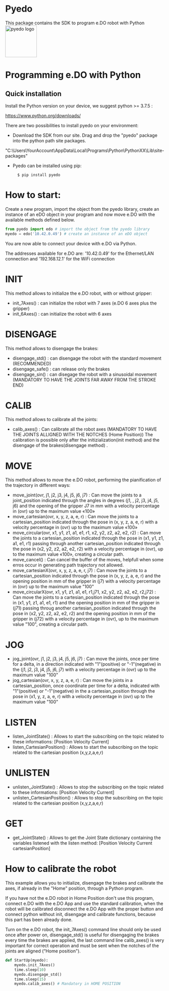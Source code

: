 Pyedo
=======================================

This package contains the SDK to program e.DO robot with Python
<img src="https://edo.cloud/wp-content/uploads/2018/12/edo-home.png" alt="pyedo logo" width="100px"/> 


# Programming e.DO with Python

Quick installation
-----------
Install the Python version on your device, we suggest python >= 3.7.5 :

https://www.python.org/downloads/

There are two possibilities to install pyedo on your environment:

- Download the SDK from our site. Drag and drop the "pyedo" package into the python path site packages.

"C:\Users\YourAccount\AppData\Local\Programs\Python\PythonXX\Lib\site-packages\"

- Pyedo can be installed using pip:

        $ pip install pyedo

# How to start:
Create a new program, import the object from the pyedo library, create an instance of an eDO object in your program and now move e.DO with the available methods defined below.

```python
from pyedo import edo # import the object from the pyedo library
myedo = edo('10.42.0.49') # create an instance of an eDO object
```
You are now able to connect your device with e.DO via Python.

The addresses available for e.DO are: '10.42.0.49' for the Ethernet/LAN connection and '192.168.12.1' for the WiFi connection

# INIT
This method allows to initialize the e.DO robot, with or without gripper:
- init_7Axes() :
can initialize the robot with 7 axes (e.DO 6 axes plus the gripper)
- init_6Axes() :
can initialize the robot with 6 axes 

# DISENGAGE
This method allows to disengage the brakes:
- disengage_std() :
can disengage the robot with the standard movement (RECOMMENDED)
- disengage_safe() :
can release only the brakes
- disengage_sin() :
can disegage the robot with a sinusoidal movement (MANDATORY TO HAVE THE JOINTS FAR AWAY FROM THE STROKE END)

# CALIB
This method allows to calibrate all the joints:
- calib_axes() :
Can calibrate all the robot axes (MANDATORY TO HAVE THE JOINTS ALLIGNED WITH THE NOTCHES (Home Position)) 
The calibration is possible only after the initizialization(init method) and the disengage of the brakes(disengage method) .

# MOVE
This method allows to move the e.DO robot, performing the pianification of the trajectory in different ways:
- move_joint(ovr, j1, j2, j3, j4, j5, j6, j7) :
Can move the joints to a joint_position indicated through the angles in degrees (j1, , j2, j3, j4, j5, j6) and the opening of the gripper J7 in mm with a velocity percentage in (ovr) up to the maximum value «100»
- move_cartesian(ovr, x, y, z, a, e, r) :
Can move the joints to a cartesian_position indicated through the pose in (x, y, z, a, e, r) with a velocity percentage in (ovr) up to the maximum value «100»
- move_circular(ovr, x1, y1, z1, a1, e1, r1, x2, y2, z2, a2, e2, r2) :
Can move the joints to a cartesian_position indicated through the pose in (x1, y1, z1, a1, e1, r1) passing through another cartesian_position indicated through the pose in (x2, y2, z2, a2, e2, r2) with a velocity percentage in (ovr), up to the maximum value «100», creating a circular path.
- move_cancel() :
Can cancel the buffer of the moves, helpfull when some erros occur in generating path trajectory not allowed.
- move_cartesianX(ovr, x, y, z, a, e, r, j7) :
Can move the joints to a cartesian_position indicated through the pose in (x, y, z, a, e, r) and the opening position in mm of the gripper  in (j7) with a velocity percentage in (ovr) up to the maximum value "100"
- move_circularX(ovr, x1, y1, z1, a1, e1, r1,j71, x2, y2, z2, a2, e2, r2,j72) :
Can move the joints to a cartesian_position indicated through the pose in (x1, y1, z1, a1, e1, r1) and the opening position in mm of the gripper  in (j71) passing throug another cartesian_position indicated through the pose in (x2, y2, z2, a2, e2, r2) and the opening position in mm of the gripper  in (j72)  with a velocity percentage in (ovr), up to the maximum value "100", creating a circular path.

# JOG
- jog_joint(ovr, j1, j2, j3, j4, j5, j6, j7) :
Can move the joints, once per time for a delta, in a direction indicated with  "1"(positive) or "-1"(negative) in the (j1, j2, j3, j4, j5, j6, j7) with a velocity percentage in (ovr) up to the maximum value "100"
- jog_cartesian(ovr, x, y, z, a, e, r) :
Can move the joints in a cartesian_position, once coordinate per time for a delta, indicated with "1"(positive) or "-1"(negative) in the a cartesian_position through the pose in (x1, y, z, a, e, r) with a velocity percentage in (ovr) up to the maximum value "100"

# LISTEN
- listen_JointState() :
Allows to start the subscribing on the topic related to these informations:
[Position 
Velocity
Current]
- listen_CartesianPosition() :
Allows to start the subscribing on the topic related to the cartesian position (x,y,z,a,e,r)

# UNLISTEN
- unlisten_JointState() :
Allows to stop the subscribing on the topic related to these informations:
[Position 
Velocity
Current]
- unlisten_CartesianPosition() :
Allows to stop the subscribing on the topic related to the cartesian position (x,y,z,a,e,r)

# GET
- get_JointState() :
Allows to get the Joint State dictionary containing the variables listened with the listen method:
[Position 
Velocity
Current
cartesianPosition]

# How to calibrate the robot

This example allows you to initialize, disengage the brakes and calibrate the axes, if already in the "Home" position, through a Python program.

If you have not the e.DO robot in Home Position don't use this program, connect e.DO with the e.DO App and use the standard calibration, when the robot will be calibrated disconnect the e.DO App with the proper button and connect python without init, disengage and calibrate functions, because this part has been already done.

Turn on the e.DO robot, the init_7Axes() command line should only be used once after power on, disengage_std() is useful for disengaging the brakes every time the brakes are applied, the last command line calib_axes() is very important for correct operation and must be sent when the notches of the joints are aligned (“Home position").

```python
def StartUp(myedo):
    myedo.init_7Axes()
    time.sleep(10)
    myedo.disengage_std()
    time.sleep(15)
    myedo.calib_axes() # Mandatory in HOME POSITION
```
